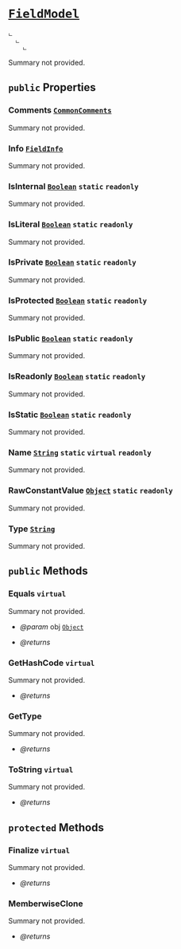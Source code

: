 # <code><a href="FieldModel.md">FieldModel</a></code>

```
ட 
  ட 
    ட 
```

Summary not provided.

## `public` Properties

### Comments <code><a href="..\..\..\..\..\LoxSmoke\DocXml\CommonComments.md">CommonComments</a></code>

Summary not provided.

### Info <code><a href="..\..\..\..\..\System\Reflection\FieldInfo.md">FieldInfo</a></code>

Summary not provided.

### IsInternal <code><a href="..\..\..\..\..\System\Boolean.md">Boolean</a></code> `static` `readonly`

Summary not provided.

### IsLiteral <code><a href="..\..\..\..\..\System\Boolean.md">Boolean</a></code> `static` `readonly`

Summary not provided.

### IsPrivate <code><a href="..\..\..\..\..\System\Boolean.md">Boolean</a></code> `static` `readonly`

Summary not provided.

### IsProtected <code><a href="..\..\..\..\..\System\Boolean.md">Boolean</a></code> `static` `readonly`

Summary not provided.

### IsPublic <code><a href="..\..\..\..\..\System\Boolean.md">Boolean</a></code> `static` `readonly`

Summary not provided.

### IsReadonly <code><a href="..\..\..\..\..\System\Boolean.md">Boolean</a></code> `static` `readonly`

Summary not provided.

### IsStatic <code><a href="..\..\..\..\..\System\Boolean.md">Boolean</a></code> `static` `readonly`

Summary not provided.

### Name <code><a href="..\..\..\..\..\System\String.md">String</a></code> `static` `virtual` `readonly`

Summary not provided.

### RawConstantValue <code><a href="..\..\..\..\..\System\Object.md">Object</a></code> `static` `readonly`

Summary not provided.

### Type <code><a href="..\..\..\..\..\System\String.md">String</a></code>

Summary not provided.



## `public` Methods

### Equals `virtual`

Summary not provided.

- *@param* obj <code><a href="..\..\..\..\..\System\Object.md">Object</a></code>

- *@returns* 

### GetHashCode `virtual`

Summary not provided.

- *@returns* 

### GetType

Summary not provided.

- *@returns* 

### ToString `virtual`

Summary not provided.

- *@returns* 

## `protected` Methods

### Finalize `virtual`

Summary not provided.

- *@returns* 

### MemberwiseClone

Summary not provided.

- *@returns* 